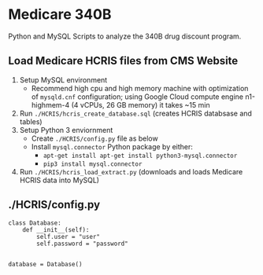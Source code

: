 # Medicare 340B
Python and MySQL Scripts to analyze the 340B drug discount program.

## Load Medicare HCRIS files from CMS Website
1. Setup MySQL environment
    * Recommend high cpu and high memory machine with optimization of `mysqld.cnf` configuration; using Google Cloud compute engine n1-highmem-4 (4 vCPUs, 26 GB memory) it takes ~15 min
2. Run `./HCRIS/hcris_create_database.sql` (creates HCRIS databsase and tables)
3. Setup Python 3 enviornment
    * Create `./HCRIS/config.py` file as below
    * Install `mysql.connector` Python package by either:
        * `apt-get install apt-get install python3-mysql.connector`
        * `pip3 install mysql.connector`
4. Run `./HCRIS/hcris_load_extract.py` (downloads and loads Medicare HCRIS data into MySQL)

## ./HCRIS/config.py
~~~~
class Database:
    def __init__(self):
        self.user = "user"
        self.password = "password"


database = Database()
~~~~

